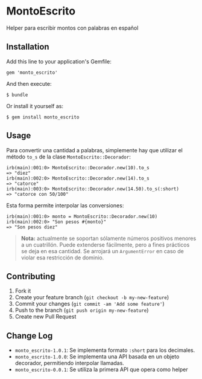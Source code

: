 # MontoEscrito

Helper para escribir montos con palabras en español

## Installation

Add this line to your application's Gemfile:

    gem 'monto_escrito'

And then execute:

    $ bundle

Or install it yourself as:

    $ gem install monto_escrito

## Usage

Para convertir una cantidad a palabras, simplemente hay que utilizar el método `to_s` de la clase `MontoEscrito::Decorador`:

    irb(main):001:0> MontoEscrito::Decorador.new(10).to_s
    => "diez"
    irb(main):002:0> MontoEscrito::Decorador.new(14).to_s
    => "catorce"
    irb(main):003:0> MontoEscrito::Decorador.new(14.50).to_s(:short)
    => "catorce con 50/100"

Esta forma permite interpolar las conversiones:

    irb(main):001:0> monto = MontoEscrito::Decorador.new(10)
    irb(main):002:0> "Son pesos #{monto}"
    => "Son pesos diez"

> **Nota:** actualmente se soportan sólamente números positivos menores a un cuatrillón. Puede extenderse fácilmente, pero a fines prácticos se deja en esa cantidad. Se arrojará un `ArgumentError` en caso de violar esa restricción de dominio.

## Contributing

1. Fork it
2. Create your feature branch (`git checkout -b my-new-feature`)
3. Commit your changes (`git commit -am 'Add some feature'`)
4. Push to the branch (`git push origin my-new-feature`)
5. Create new Pull Request

## Change Log


* `monto_escrito-1.0.1`: Se implementa formato `:short` para los decimales.
* `monto_escrito-1.0.0`: Se implementa una API basada en un objeto decorador, permitiendo interpolar llamadas.
* `monto_escrito-0.0.1`: Se utiliza la primera API que opera como helper